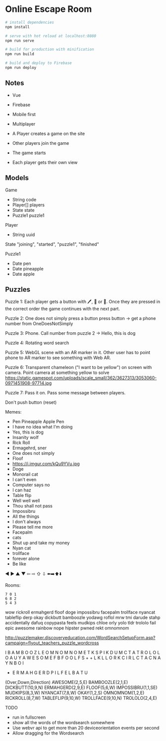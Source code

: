 # Online Escape Room

``` bash
# install dependencies
npm install

# serve with hot reload at localhost:8080
npm run serve

# build for production with minification
npm run build

# build and deploy to Firebase
npm run deploy
```

## Notes

- Vue
- Firebase
- Mobile first
- Multiplayer


- A Player creates a game on the site
- Other players join the game
- The game starts
- Each player gets their own view


## Models

Game
- String code
- Player[] players
- State state
- Puzzle1 puzzle1 

Player
- String uuid

State
"joining", "started", "puzzle1", "finished"

Puzzle1
- Date pen
- Date pineapple
- Date apple


## Puzzles

Puzzle 1:
Each player gets a button with 🖊️, 🍍 or 🍎.
Once they are pressed in the correct order the game continues with the next part.

Puzzle 2:
One does not simply press a button
press button -> get a phone number from OneDoesNotSimply

Puzzle 3:
Phone. Call number from puzzle 2 -> Hello, this is dog

Puzzle 4:
Rotating word search

Puzzle 5:
WebGL scene with an AR marker in it.
Other user has to point phone to AR marker to see something with Web AR.

Puzzle 6:
Transparent chameleon ("I want to be yellow") on screen with camera. Point camera at something yellow to solve
https://static.gamespot.com/uploads/scale_small/362/3627313/3053060-0971451908-97714.jpg

Puzzle 7:
Pass it on. Pass some message between players.

Don't push button (reset)

Memes:
- Pen Pineapple Apple Pen
- I have no idea what I'm doing
- Yes, this is dog
- Insanity wolf
- Rick Roll
- Ermagehrd, sner
- One does not simply
- Floof
- https://i.imgur.com/kQu9YVu.jpg
- Doge
- Monorail cat
- I can't even
- Computer says no
- I can haz
- Table flip
- Well well well
- Thou shall not pass
- Impossibru
- All the things
- I don't always
- Please tell me more
- Facepalm
- cats
- Shut up and take my money
- Nyan cat
- trollface
- forever alone
- Be like

◀ ▶ ▲ ▼
⇦ ⇨ ⇧ ⇩
⬅️➡️⬆️⬇️

Rooms:

    7 0 1
    6 8 2
    5 4 3



wow
rickroll
ermahgerd
floof
doge
impossibru
facepalm
trollface
nyancat
tableflip
derp
okay
dickbutt
bamboozle
yodawg
roflol
mrw
tmi
darude
stahp
accidentally
dafuq
copypasta
feels
mudkips
chloe
orly
yolo
tldr
trololo
fail
epic
awesome
rainbow
nope
hipster
pwned
rekt
omnomnom


http://puzzlemaker.discoveryeducation.com/WordSearchSetupForm.asp?campaign=flyout_teachers_puzzle_wordcross

I B A M B O O Z L E 
O M N O M N O M E T 
K S P I K D U M C T 
A T R O L O L O A U 
Y A W E S O M E F B 
F O O L F S + + L K 
L L O R K C I R L C 
T A C N A Y N B O I 
+ E R M A H G E R D 
P I L F E L B A T U 

(Over,Down,Direction) 
AWESOME(2,5,E)
BAMBOOZLE(2,1,E)
DICKBUTT(10,9,N)
ERMAHGERD(2,9,E)
FLOOF(5,6,W)
IMPOSSIBRU(1,1,SE)
MUDKIPS(8,3,W)
NYANCAT(7,8,W)
OKAY(1,2,S)
OMNOMNOM(1,2,E)
RICKROLL(8,7,W)
TABLEFLIP(9,10,W)
TROLLFACE(9,10,N)
TROLOLO(2,4,E)



TODO
- run in fullscreen
- show all the words of the wordsearch somewhere
- Use webvr api to get more than 20 deviceorientation events per second
- Allow dragging for the Wordsearch
